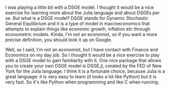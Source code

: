 I was playing a little bit with a DSGE model. I thought it would be a nice exercise for learning more about the Julia language and about DSGEs per se. But what is a DSGE model? DSGE stands for Dynamic Stochastic General Equilibrium and it is a type of model in macroeconomics that attempts to explain things like economic growth, inflation etc through econometric models. Kinda. I'm not an economist, so if you want a more precise definition, you should look it up on Google.

Well, as I said, I'm not an economist, but I have contact with Finance and Economics on my day job. So I thought it would be a nice exercise to play with a DSGE model to gain familiarity with it. One nice package that allows you to create your own DSGE model is DSGE.jl, created by the FED of New York for the Julia language. I think it is a fortunate choice, because Julia is a great language: it is very easy to learn (it looks a lot like Python) but it is very fast. So it's like Python when programming and like C when running.

